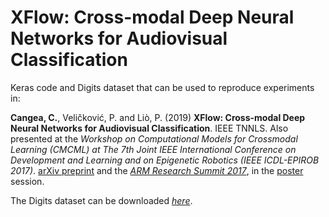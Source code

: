# XFlow: Cross-modal Deep Neural Networks for Audiovisual Classification

Keras code and Digits dataset that can be used to reproduce experiments in:

**Cangea, C.**, Veličković, P. and Liò, P. (2019) **XFlow: Cross-modal Deep Neural Networks for Audiovisual Classification**. IEEE TNNLS. Also presented at the *Workshop on Computational Models for Crossmodal Learning (CMCML) at The 7th Joint IEEE International Conference on Development and Learning and on Epigenetic Robotics (IEEE ICDL-EPIROB 2017)*. [arXiv preprint](https://arxiv.org/abs/1709.00572) and the [*ARM Research Summit 2017*](https://developer.arm.com/research/summit/previous-summits/2017/speakers), in the [poster](http://www.cl.cam.ac.uk/~ccc53/files/posterXFlow_A1.pdf) session.

The Digits dataset can be downloaded [*here*](https://www.cl.cam.ac.uk/~ccc53/files/digits.tar.gz).
